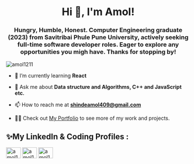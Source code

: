 <h1 align="center">Hi 👋, I'm Amol!</h1>
<h3 align="center">Hungry, Humble, Honest. Computer Engineering graduate (2023) from Savitribai Phule Pune University, actively seeking full-time software developer roles. Eager to explore any opportunities you migh have. Thanks for stopping by!</h3>
<p align="left"> <img src="https://komarev.com/ghpvc/?username=amol1211&label=Profile%20views&color=0e75b6&style=flat" alt="amol1211" /> </p>


- 🌱 I’m currently learning **React**

- 💬 Ask me about **Data structure and Algorithms, C++ and JavaScript etc.**

- 📫 How to reach me at **shindeamol409@gmail.com**

- 🧑‍💻 Check out [My Portfolio](https://amol-portfolio.onrender.com) to see more of my work and projects.

## ✨My LinkedIn & Coding Profiles :

<a href="https://linkedin.com/in/amol1211" target="blank"><img align="center" src="https://raw.githubusercontent.com/rahuldkjain/github-profile-readme-generator/master/src/images/icons/Social/linked-in-alt.svg" alt="amol1211" height="30" width="40" /></a>
<a href="https://www.leetcode.com/amol1211" target="blank"><img align="center" src="https://raw.githubusercontent.com/rahuldkjain/github-profile-readme-generator/master/src/images/icons/Social/leet-code.svg" alt="amol1211" height="30" width="40" /></a>
<a href="https://auth.geeksforgeeks.org/user/amol1211" target="blank"><img align="center" src="https://raw.githubusercontent.com/rahuldkjain/github-profile-readme-generator/master/src/images/icons/Social/geeks-for-geeks.svg" alt="amol1211" height="30" width="40" /></a>
</p>


